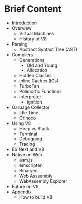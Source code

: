 # Brief Content

- Introduction
- Overview
    - Virtual Machines
    - History of V8
- Parsing
    - Abstract Syntaxt Tree (AST)
- Compilers
    - Generations
        - Old and Young
        - Allocation
    - Hidden Classes
    - Inline Caches (ICs)
    - TurboFan
    - Polimorfic Functions
    - Interpreter
        - Ignition
- Garbage Collector
    - Idle Time
    - Orinoco
- Using V8
    - Heap vs Stack
    - Terminal
    - Debugging
    - Tracing
- ES Next and V8
- Native on Web
    - asm.js
    - emscripten
    - Binaryen
    - Web Asssembly
    - WebAssembly Explorer
- Future on V8
- Appendix
    - How to build V8